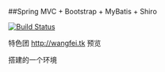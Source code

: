 ##Spring MVC +  Bootstrap + MyBatis + Shiro

[![Build Status](https://travis-ci.org/happut/feihome.svg?branch=master)](https://travis-ci.org/happut/feihome)

特色团 http://wangfei.tk 预览 

搭建的一个环境

